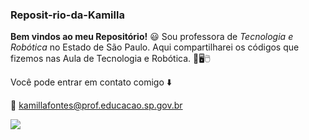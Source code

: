 ### Reposit-rio-da-Kamilla
**Bem vindos ao meu Repositório!** 😃 
Sou professora de _Tecnologia e Robótica_ no Estado de São Paulo.
Aqui compartilharei os códigos que fizemos nas Aula de Tecnologia e Robótica. 📓🖥️🖱️


Você pode entrar em contato comigo ⬇️

📧 kamillafontes@prof.educacao.sp.gov.br

![](https://encrypted-tbn0.gstatic.com/images?q=tbn:ANd9GcTB8qbG_hr47MrY42meaXI0PkmuQS-4YRM1cg&)
